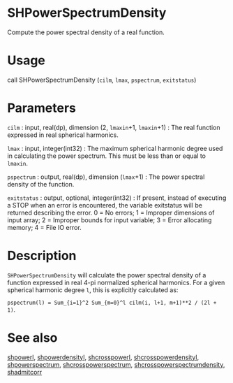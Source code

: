 # SHPowerSpectrumDensity

Compute the power spectral density of a real function.

# Usage

call SHPowerSpectrumDensity (`cilm`, `lmax`, `pspectrum`, `exitstatus`)

# Parameters

`cilm` : input, real(dp), dimension (2, `lmaxin`+1, `lmaxin`+1)
:   The real function expressed in real spherical harmonics.

`lmax` : input, integer(int32)
:   The maximum spherical harmonic degree used in calculating the power spectrum. This must be less than or equal to `lmaxin`.

`pspectrum` : output, real(dp), dimension (`lmax`+1)
:   The power spectral density of the function.

`exitstatus` : output, optional, integer(int32)
:   If present, instead of executing a STOP when an error is encountered, the variable exitstatus will be returned describing the error. 0 = No errors; 1 = Improper dimensions of input array; 2 = Improper bounds for input variable; 3 = Error allocating memory; 4 = File IO error.

# Description

`SHPowerSpectrumDensity` will calculate the power spectral density of a function expressed in real 4-pi normalized spherical harmonics. For a given spherical harmonic degree `l`, this is explicitly calculated as:

`pspectrum(l) = Sum_{i=1}^2 Sum_{m=0}^l cilm(i, l+1, m+1)**2 / (2l + 1)`.

# See also

[shpowerl](shpowerl.html), [shpowerdensityl](shpowerdensityl.html), [shcrosspowerl](shcrosspowerl.html), [shcrosspowerdensityl](shcrosspowerdensityl.html), [shpowerspectrum](shpowerspectrum.html), [shcrosspowerspectrum](shcrosspowerspectrum.html), [shcrosspowerspectrumdensity](shcrosspowerspectrumdensity.html), [shadmitcorr](shadmitcorr.html)
